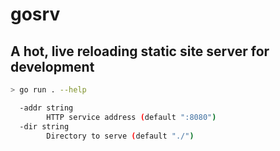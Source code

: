 # gosrv

## A hot, live reloading static site server for development

```sh
> go run . --help

  -addr string
        HTTP service address (default ":8080")
  -dir string
        Directory to serve (default "./")
```
